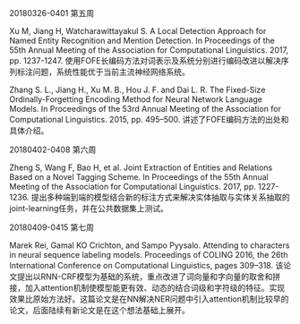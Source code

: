 20180326-0401 第五周 

Xu M, Jiang H, Watcharawittayakul S. A Local Detection Approach for Named Entity Recognition and Mention Detection. In Proceedings of the 55th Annual Meeting of the Association for Computational Linguistics. 2017, pp. 1237-1247.
使用FOFE长编码方法对词表示及系统分别进行编码改进以解决序列标注问题，系统性能优于当前主流神经网络系统。

Zhang S. L., Jiang H., Xu M. B., Hou J. F. and Dai L. R. The Fixed-Size Ordinally-Forgetting Encoding Method for Neural Network Language Models. In Proceedings of the 53rd Annual Meeting of the Association for Computational Linguistics. 2015, pp. 495–500.
讲述了FOFE编码方法的出处和具体介绍。

20180402-0408 第六周

Zheng S, Wang F, Bao H, et al. Joint Extraction of Entities and Relations Based on a Novel Tagging Scheme. In Proceedings of the 55th Annual Meeting of the Association for Computational Linguistics. 2017, pp. 1227-1236.
提出多种端到端的模型结合新的标注方式来解决实体抽取与实体关系抽取的joint-learning任务，并在公共数据集上测试。

20180409-0415 第七周

Marek Rei, Gamal KO Crichton, and Sampo Pyysalo. Attending to characters in neural sequence labeling models. Proceedings of COLING 2016, the 26th International Conference on Computational Linguistics, pages 309–318.
该论文提出以RNN-CRF模型为基础的系统，重点改进了词向量和字向量的取舍和拼接，加入attention机制使模型能更有效、动态的结合词级和字符级的特征。实现效果比原始方法好。这篇论文是在NN解决NER问题中引入attention机制比较早的论文，后面陆续有新论文是在这个想法基础上展开。
